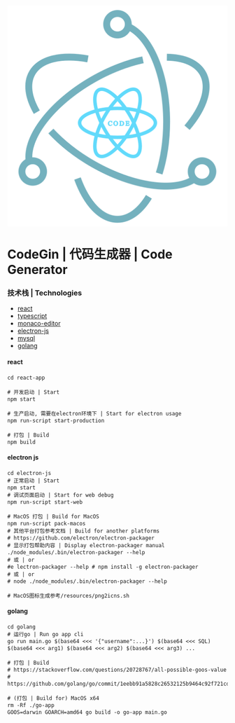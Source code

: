 ![CodeGin](./resources/icon.png)
# CodeGin | 代码生成器 | Code Generator

### 技术栈 | Technologies
- [react](https://reactjs.org/)
- [typescript](http://typescriptlang.org/)
- [monaco-editor](https://github.com/microsoft/monaco-editor)
- [electron-js](https://www.electronjs.org/)
- [mysql](https://www.mysql.com/)
- [golang](https://golang.org/)

#### react
```shell
cd react-app

# 开发启动 | Start
npm start

# 生产启动, 需要在electron环境下 | Start for electron usage
npm run-script start-production

# 打包 | Build
npm build
```

#### electron js
```shell
cd electron-js
# 正常启动 | Start
npm start
# 调试页面启动 | Start for web debug
npm run-script start-web

# MacOS 打包 | Build for MacOS
npm run-script pack-macos
# 其他平台打包参考文档 | Build for another platforms
# https://github.com/electron/electron-packager
# 显示打包帮助内容 | Display electron-packager manual
./node_modules/.bin/electron-packager --help
# 或 | or
#e lectron-packager --help # npm install -g electron-packager
# 或 | or
# node ./node_modules/.bin/electron-packager --help

# MacOS图标生成参考/resources/png2icns.sh
```

#### golang
```shell
cd golang
# 运行go | Run go app cli
go run main.go $(base64 <<< '{"username":...}') $(base64 <<< SQL) $(base64 <<< arg1) $(base64 <<< arg2) $(base64 <<< arg3) ...

# 打包 | Build
# https://stackoverflow.com/questions/20728767/all-possible-goos-value
# https://github.com/golang/go/commit/1eebb91a5828c26532125b9464c92f721cd79d0f

# (打包 | Build for) MacOS x64
rm -Rf ./go-app
GOOS=darwin GOARCH=amd64 go build -o go-app main.go
```
